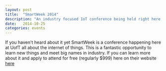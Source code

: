 ```yaml
---
layout: post
title:  "SmartWeek 2014"
description: "An industry focused IoT conference being held right here at UofT"
date:   2014-10-25
categories: events
---
```


If you haven't heard about it yet SmartWeek is a conference happening here at UofT all about the internet of things. This is a fantastic opportunity to learn new things and meet big names in industry. If you can learn more about it and apply to attend for free (regularly $999) here on their website [here](http://www.smartweek2014.com/uoft-dcs-students.html)
